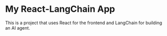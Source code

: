 # My React-LangChain App

This is a project that uses React for the frontend and LangChain for building an AI agent.